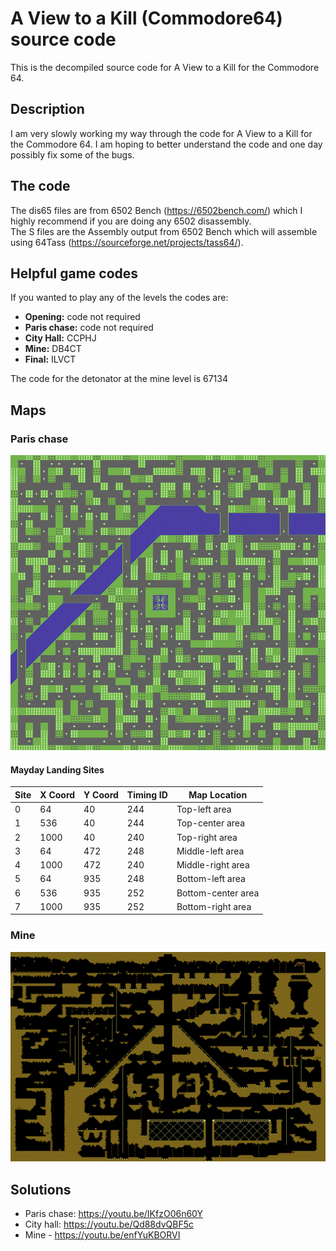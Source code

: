 # A View to a Kill (Commodore64) source code
This is the decompiled source code for A View to a Kill for the Commodore 64. 

## Description
I am very slowly working my way through the code for A View to a Kill for the Commodore 64. I am hoping to better understand the code and one day possibly fix some of the bugs.

## The code

The dis65 files are from 6502 Bench (https://6502bench.com/) which I highly recommend if you are doing any 6502 disassembly.<br>
The S files are the Assembly output from 6502 Bench which will assemble using 64Tass (https://sourceforge.net/projects/tass64/).

## Helpful game codes

If you wanted to play any of the levels the codes are:
- **Opening:** code not required
- **Paris chase:** code not required
- **City Hall:** CCPHJ
- **Mine:** DB4CT
- **Final:** ILVCT

The code for the detonator at the mine level is 67134

## Maps
### Paris chase
![/Images/paris chase map.png](https://raw.githubusercontent.com/unorig/AVTAK/main/Images/paris%20chase.png)

#### Mayday Landing Sites

| Site | X Coord | Y Coord | Timing ID | Map Location |
|------|---------|---------|-----------|--------------|
| 0    | 64      | 40      | 244       | Top-left area |
| 1    | 536     | 40      | 244       | Top-center area |
| 2    | 1000    | 40      | 240       | Top-right area |
| 3    | 64      | 472     | 248       | Middle-left area |
| 4    | 1000    | 472     | 240       | Middle-right area |
| 5    | 64      | 935     | 248       | Bottom-left area |
| 6    | 536     | 935     | 252       | Bottom-center area |
| 7    | 1000    | 935     | 252       | Bottom-right area |


### Mine
![/Images/mine_map.png](https://raw.githubusercontent.com/unorig/AVTAK/main/Images/mine_map.png)

## Solutions
- Paris chase: https://youtu.be/IKfzO06n60Y
- City hall: https://youtu.be/Qd88dvQBF5c
- Mine - https://youtu.be/enfYuKBORVI






  




  


